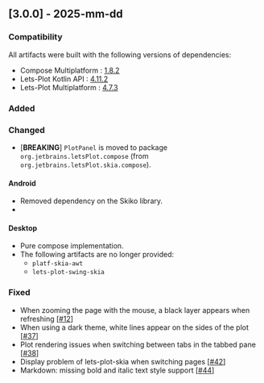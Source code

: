 ## [3.0.0] - 2025-mm-dd

### Compatibility
                                                 
All artifacts were built with the following versions of dependencies:
- Compose Multiplatform : [1.8.2](https://github.com/JetBrains/compose-multiplatform/releases/tag/v1.8.2)
- Lets-Plot Kotlin API : [4.11.2](https://github.com/JetBrains/lets-plot-kotlin/releases/tag/v4.11.2)
- Lets-Plot Multiplatform : [4.7.3](https://github.com/JetBrains/lets-plot/releases/tag/v4.7.3)


### Added

### Changed

- [**BREAKING**]  `PlotPanel` is moved to package `org.jetbrains.letsPlot.compose` (from `org.jetbrains.letsPlot.skia.compose`).
                             
#### Android

- Removed dependency on the Skiko library.
- 

#### Desktop

- Pure compose implementation.
- The following artifacts are no longer provided: 
  - `platf-skia-awt`
  - `lets-plot-swing-skia`

### Fixed
                                  
- When zooming the page with the mouse, a black layer appears when refreshing [[#12](https://github.com/JetBrains/lets-plot-skia/issues/12)]                                     
- When using a dark theme, white lines appear on the sides of the plot [[#37](https://github.com/JetBrains/lets-plot-skia/issues/37)]
- Plot rendering issues when switching between tabs in the tabbed pane [[#38](https://github.com/JetBrains/lets-plot-skia/issues/38)]
- Display problem of lets-plot-skia when switching pages [[#42](https://github.com/JetBrains/lets-plot-skia/issues/42)]
- Markdown: missing bold and italic text style support [[#44](https://github.com/JetBrains/lets-plot-skia/issues/44)]
